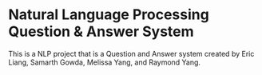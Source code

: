 # Natural Language Processing Question & Answer System

This is a NLP project that is a Question and Answer system created by Eric Liang, Samarth Gowda, Melissa Yang, and Raymond Yang.
